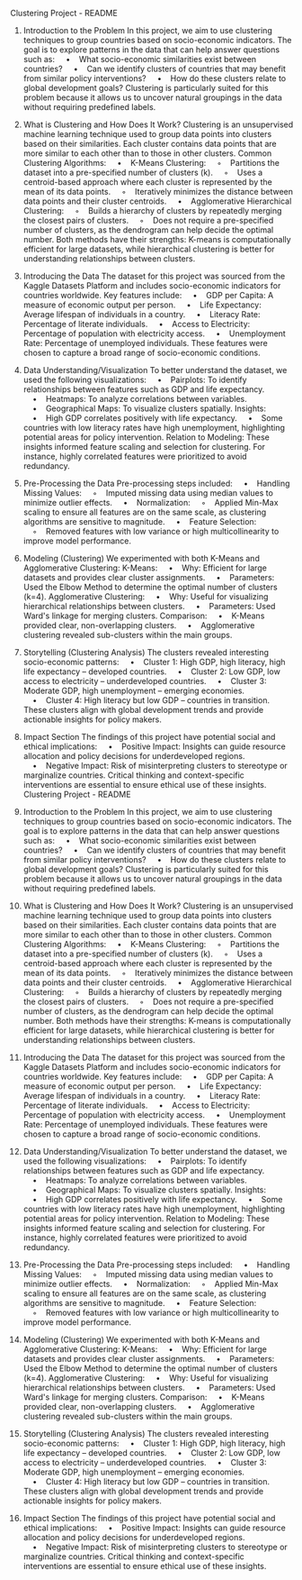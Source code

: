 Clustering Project - README
1. Introduction to the Problem
In this project, we aim to use clustering techniques to group countries based on socio-economic indicators. The goal is to explore patterns in the data that can help answer questions such as:
    •    What socio-economic similarities exist between countries?
    •    Can we identify clusters of countries that may benefit from similar policy interventions?
    •    How do these clusters relate to global development goals?
Clustering is particularly suited for this problem because it allows us to uncover natural groupings in the data without requiring predefined labels.

2. What is Clustering and How Does It Work?
Clustering is an unsupervised machine learning technique used to group data points into clusters based on their similarities. Each cluster contains data points that are more similar to each other than to those in other clusters.
Common Clustering Algorithms:
    •    K-Means Clustering:
    ◦    Partitions the dataset into a pre-specified number of clusters (k).
    ◦    Uses a centroid-based approach where each cluster is represented by the mean of its data points.
    ◦    Iteratively minimizes the distance between data points and their cluster centroids.
    •    Agglomerative Hierarchical Clustering:
    ◦    Builds a hierarchy of clusters by repeatedly merging the closest pairs of clusters.
    ◦    Does not require a pre-specified number of clusters, as the dendrogram can help decide the optimal number.
Both methods have their strengths: K-means is computationally efficient for large datasets, while hierarchical clustering is better for understanding relationships between clusters.

3. Introducing the Data
The dataset for this project was sourced from the Kaggle Datasets Platform and includes socio-economic indicators for countries worldwide. Key features include:
    •    GDP per Capita: A measure of economic output per person.
    •    Life Expectancy: Average lifespan of individuals in a country.
    •    Literacy Rate: Percentage of literate individuals.
    •    Access to Electricity: Percentage of population with electricity access.
    •    Unemployment Rate: Percentage of unemployed individuals.
These features were chosen to capture a broad range of socio-economic conditions.

4. Data Understanding/Visualization
To better understand the dataset, we used the following visualizations:
    •    Pairplots: To identify relationships between features such as GDP and life expectancy.
    •    Heatmaps: To analyze correlations between variables.
    •    Geographical Maps: To visualize clusters spatially.
Insights:
    •    High GDP correlates positively with life expectancy.
    •    Some countries with low literacy rates have high unemployment, highlighting potential areas for policy intervention.
Relation to Modeling:
These insights informed feature scaling and selection for clustering. For instance, highly correlated features were prioritized to avoid redundancy.

5. Pre-Processing the Data
Pre-processing steps included:
    •    Handling Missing Values:
    ◦    Imputed missing data using median values to minimize outlier effects.
    •    Normalization:
    ◦    Applied Min-Max scaling to ensure all features are on the same scale, as clustering algorithms are sensitive to magnitude.
    •    Feature Selection:
    ◦    Removed features with low variance or high multicollinearity to improve model performance.

6. Modeling (Clustering)
We experimented with both K-Means and Agglomerative Clustering:
K-Means:
    •    Why: Efficient for large datasets and provides clear cluster assignments.
    •    Parameters: Used the Elbow Method to determine the optimal number of clusters (k=4).
Agglomerative Clustering:
    •    Why: Useful for visualizing hierarchical relationships between clusters.
    •    Parameters: Used Ward's linkage for merging clusters.
Comparison:
    •    K-Means provided clear, non-overlapping clusters.
    •    Agglomerative clustering revealed sub-clusters within the main groups.

7. Storytelling (Clustering Analysis)
The clusters revealed interesting socio-economic patterns:
    •    Cluster 1: High GDP, high literacy, high life expectancy – developed countries.
    •    Cluster 2: Low GDP, low access to electricity – underdeveloped countries.
    •    Cluster 3: Moderate GDP, high unemployment – emerging economies.
    •    Cluster 4: High literacy but low GDP – countries in transition.
These clusters align with global development trends and provide actionable insights for policy makers.

8. Impact Section
The findings of this project have potential social and ethical implications:
    •    Positive Impact: Insights can guide resource allocation and policy decisions for underdeveloped regions.
    •    Negative Impact: Risk of misinterpreting clusters to stereotype or marginalize countries.
Critical thinking and context-specific interventions are essential to ensure ethical use of these insights.
Clustering Project - README
1. Introduction to the Problem
In this project, we aim to use clustering techniques to group countries based on socio-economic indicators. The goal is to explore patterns in the data that can help answer questions such as:
    •    What socio-economic similarities exist between countries?
    •    Can we identify clusters of countries that may benefit from similar policy interventions?
    •    How do these clusters relate to global development goals?
Clustering is particularly suited for this problem because it allows us to uncover natural groupings in the data without requiring predefined labels.

2. What is Clustering and How Does It Work?
Clustering is an unsupervised machine learning technique used to group data points into clusters based on their similarities. Each cluster contains data points that are more similar to each other than to those in other clusters.
Common Clustering Algorithms:
    •    K-Means Clustering:
    ◦    Partitions the dataset into a pre-specified number of clusters (k).
    ◦    Uses a centroid-based approach where each cluster is represented by the mean of its data points.
    ◦    Iteratively minimizes the distance between data points and their cluster centroids.
    •    Agglomerative Hierarchical Clustering:
    ◦    Builds a hierarchy of clusters by repeatedly merging the closest pairs of clusters.
    ◦    Does not require a pre-specified number of clusters, as the dendrogram can help decide the optimal number.
Both methods have their strengths: K-means is computationally efficient for large datasets, while hierarchical clustering is better for understanding relationships between clusters.

3. Introducing the Data
The dataset for this project was sourced from the Kaggle Datasets Platform and includes socio-economic indicators for countries worldwide. Key features include:
    •    GDP per Capita: A measure of economic output per person.
    •    Life Expectancy: Average lifespan of individuals in a country.
    •    Literacy Rate: Percentage of literate individuals.
    •    Access to Electricity: Percentage of population with electricity access.
    •    Unemployment Rate: Percentage of unemployed individuals.
These features were chosen to capture a broad range of socio-economic conditions.

4. Data Understanding/Visualization
To better understand the dataset, we used the following visualizations:
    •    Pairplots: To identify relationships between features such as GDP and life expectancy.
    •    Heatmaps: To analyze correlations between variables.
    •    Geographical Maps: To visualize clusters spatially.
Insights:
    •    High GDP correlates positively with life expectancy.
    •    Some countries with low literacy rates have high unemployment, highlighting potential areas for policy intervention.
Relation to Modeling:
These insights informed feature scaling and selection for clustering. For instance, highly correlated features were prioritized to avoid redundancy.

5. Pre-Processing the Data
Pre-processing steps included:
    •    Handling Missing Values:
    ◦    Imputed missing data using median values to minimize outlier effects.
    •    Normalization:
    ◦    Applied Min-Max scaling to ensure all features are on the same scale, as clustering algorithms are sensitive to magnitude.
    •    Feature Selection:
    ◦    Removed features with low variance or high multicollinearity to improve model performance.

6. Modeling (Clustering)
We experimented with both K-Means and Agglomerative Clustering:
K-Means:
    •    Why: Efficient for large datasets and provides clear cluster assignments.
    •    Parameters: Used the Elbow Method to determine the optimal number of clusters (k=4).
Agglomerative Clustering:
    •    Why: Useful for visualizing hierarchical relationships between clusters.
    •    Parameters: Used Ward's linkage for merging clusters.
Comparison:
    •    K-Means provided clear, non-overlapping clusters.
    •    Agglomerative clustering revealed sub-clusters within the main groups.

7. Storytelling (Clustering Analysis)
The clusters revealed interesting socio-economic patterns:
    •    Cluster 1: High GDP, high literacy, high life expectancy – developed countries.
    •    Cluster 2: Low GDP, low access to electricity – underdeveloped countries.
    •    Cluster 3: Moderate GDP, high unemployment – emerging economies.
    •    Cluster 4: High literacy but low GDP – countries in transition.
These clusters align with global development trends and provide actionable insights for policy makers.

8. Impact Section
The findings of this project have potential social and ethical implications:
    •    Positive Impact: Insights can guide resource allocation and policy decisions for underdeveloped regions.
    •    Negative Impact: Risk of misinterpreting clusters to stereotype or marginalize countries.
Critical thinking and context-specific interventions are essential to ensure ethical use of these insights.
